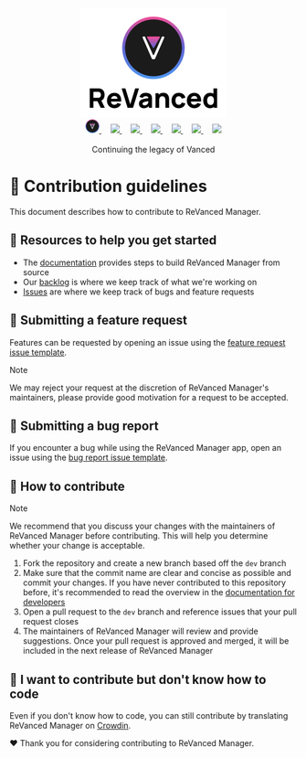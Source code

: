 <p align="center">
  <picture>
    <source
      width="256px"
      media="(prefers-color-scheme: dark)"
      srcset="assets/revanced-headline/revanced-headline-vertical-dark.svg"
    >
    <img 
      width="256px"
      src="assets/revanced-headline/revanced-headline-vertical-light.svg"
    >
  </picture>
  <br>
  <a href="https://revanced.app/">
       <img height="24px" src="assets/revanced-logo/revanced-logo-round.svg" />
   </a>&nbsp;&nbsp;&nbsp;
   <a href="https://github.com/ReVanced">
       <picture>
           <source height="24px" media="(prefers-color-scheme: dark)" srcset="https://i.ibb.co/dMMmCrW/Git-Hub-Mark.png" />
           <img height="24px" src="https://i.ibb.co/9wV3HGF/Git-Hub-Mark-Light.png" />
       </picture>
   </a>&nbsp;&nbsp;&nbsp;
   <a href="http://revanced.app/discord">
       <img height="24px" src="https://user-images.githubusercontent.com/13122796/178032563-d4e084b7-244e-4358-af50-26bde6dd4996.png" />
   </a>&nbsp;&nbsp;&nbsp;
   <a href="https://reddit.com/r/revancedapp">
       <img height="24px" src="https://user-images.githubusercontent.com/13122796/178032351-9d9d5619-8ef7-470a-9eec-2744ece54553.png" />
   </a>&nbsp;&nbsp;&nbsp;
   <a href="https://t.me/app_revanced">
       <img height="24px" src="https://user-images.githubusercontent.com/13122796/178032213-faf25ab8-0bc3-4a94-a730-b524c96df124.png" />
   </a>&nbsp;&nbsp;&nbsp;
   <a href="https://x.com/revancedapp">
      <picture>
         <source media="(prefers-color-scheme: dark)" srcset="https://user-images.githubusercontent.com/93124920/270180600-7c1b38bf-889b-4d68-bd5e-b9d86f91421a.png">
         <img height="24px" src="https://user-images.githubusercontent.com/93124920/270108715-d80743fa-b330-4809-b1e6-79fbdc60d09c.png" />
      </picture>
   </a>&nbsp;&nbsp;&nbsp;
   <a href="https://www.youtube.com/@ReVanced">
       <img height="24px" src="https://user-images.githubusercontent.com/13122796/178032714-c51c7492-0666-44ac-99c2-f003a695ab50.png" />
   </a>
   <br>
   <br>
   Continuing the legacy of Vanced
</p>

# 👋 Contribution guidelines

This document describes how to contribute to ReVanced Manager.

## 📖 Resources to help you get started

* The [documentation](/docs/README.md) provides steps to build ReVanced Manager from source
* Our [backlog](https://github.com/orgs/ReVanced/projects/12) is where we keep track of what we're working on
* [Issues](https://github.com/ReVanced/revanced-manager/issues) are where we keep track of bugs and feature requests

## 🙏 Submitting a feature request

Features can be requested by opening an issue using the
[feature request issue template](https://github.com/ReVanced/revanced-manager/issues/new?assignees=&labels=feature-request&projects=&template=feature-issue.yml&title=feat%3A+%3Ctitle%3E).

> [!NOTE]
> We may reject your request at the discretion of ReVanced Manager's maintainers,
> please provide good motivation for a request to be accepted.

## 🐞 Submitting a bug report

If you encounter a bug while using the ReVanced Manager app, open an issue using the
[bug report issue template](https://github.com/ReVanced/revanced-manager/issues/new?assignees=&labels=bug&projects=&template=bug-issue.yml&title=bug%3A+%3Ctitle%3E).

## 📝 How to contribute

> [!NOTE]
> We recommend that you discuss your changes with 
> the maintainers of ReVanced Manager before contributing. 
> This will help you determine whether your change is acceptable.

1. Fork the repository and create a new branch based off the `dev` branch
2. Make sure that the commit name are clear and concise as possible and commit your changes.
   If you have never contributed to this repository before, it's recommended to read the overview in the [documentation for developers](/docs/developers/README.md)
3. Open a pull request to the `dev` branch and reference issues that your pull request closes
4. The maintainers of ReVanced Manager will review and provide suggestions. 
   Once your pull request is approved and merged, it will be included in the next release of ReVanced Manager

## 🤚 I want to contribute but don't know how to code

Even if you don't know how to code, you can still contribute by 
translating ReVanced Manager on [Crowdin](https://translate.revanced.app/).

❤️ Thank you for considering contributing to ReVanced Manager.
